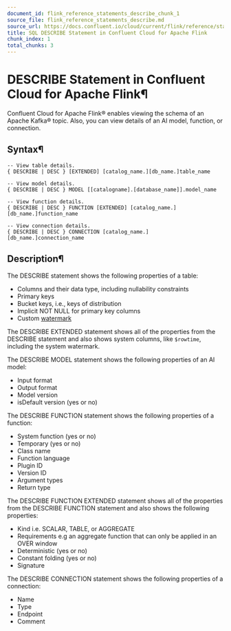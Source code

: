 ```yaml
---
document_id: flink_reference_statements_describe_chunk_1
source_file: flink_reference_statements_describe.md
source_url: https://docs.confluent.io/cloud/current/flink/reference/statements/describe.html
title: SQL DESCRIBE Statement in Confluent Cloud for Apache Flink
chunk_index: 1
total_chunks: 3
---
```


# DESCRIBE Statement in Confluent Cloud for Apache Flink¶

Confluent Cloud for Apache Flink® enables viewing the schema of an Apache Kafka® topic. Also, you can view details of an AI model, function, or connection.

## Syntax¶

    -- View table details.
    { DESCRIBE | DESC } [EXTENDED] [catalog_name.][db_name.]table_name

    -- View model details.
    { DESCRIBE | DESC } MODEL [[catalogname].[database_name]].model_name

    -- View function details.
    { DESCRIBE | DESC } FUNCTION [EXTENDED] [catalog_name.][db_name.]function_name

    -- View connection details.
    { DESCRIBE | DESC } CONNECTION [catalog_name.][db_name.]connection_name

## Description¶

The DESCRIBE statement shows the following properties of a table:

* Columns and their data type, including nullability constraints
* Primary keys
* Bucket keys, i.e., keys of distribution
* Implicit NOT NULL for primary key columns
* Custom [watermark](../../../_glossary.html#term-watermark)

The DESCRIBE EXTENDED statement shows all of the properties from the DESCRIBE statement and also shows system columns, like `$rowtime`, including the system watermark.

The DESCRIBE MODEL statement shows the following properties of an AI model:

* Input format
* Output format
* Model version
* isDefault version (yes or no)

The DESCRIBE FUNCTION statement shows the following properties of a function:

* System function (yes or no)
* Temporary (yes or no)
* Class name
* Function language
* Plugin ID
* Version ID
* Argument types
* Return type

The DESCRIBE FUNCTION EXTENDED statement shows all of the properties from the DESCRIBE FUNCTION statement and also shows the following properties:

* Kind i.e. SCALAR, TABLE, or AGGREGATE
* Requirements e.g an aggregate function that can only be applied in an OVER window
* Deterministic (yes or no)
* Constant folding (yes or no)
* Signature

The DESCRIBE CONNECTION statement shows the following properties of a connection:

* Name
* Type
* Endpoint
* Comment
